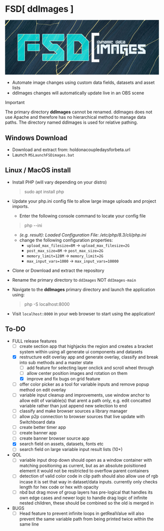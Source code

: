# FSD[ ddImages ]
![Dynamic Data Images](/logo.png)
- Automate image changes using custom data fields, datasets and asset lists
- ddImages changes will automatically update live in an OBS scene

> [!IMPORTANT]  
> The primary directory **ddImages** cannot be renamed. ddImages does not use Apache and therefore has no hierarchical method to manage data paths. The directory named ddImages is used for relative pathing.

## Windows Download
- Download and extract from: holdonacoupledaysforbeta.url
- Launch `MSLaunchFSDimages.bat`

## Linux / MacOS install
- Install PHP (will vary depending on your distro)
	> sudo apt install php
	
- Update your php.ini config file to allow large image uploads and project imports.
	- Enter the following console command to locate your config file
	> php --ini
	
	- *(e.g. result): Loaded Configuration File:         /etc/php/8.3/cli/php.ini*
	- change the following configuration properties:
		- `upload_max_filesize=8M` -> `upload_max_filesize=2G`
		- `post_max_size=8M` -> `post_max_size=2G`
		- `memory_limit=128M` -> `memory_limit=2G`
		- `max_input_vars=1000` -> `max_input_vars=10000`
		
- Clone or Download and extract the repository
- Rename the primary directory to `ddImages` NOT `ddImages-main`
- Navigate to the **ddImages** primary directory and launch the application using:
	> php -S localhost:8000
	
- Visit `localhost:8000` in your web browser to start using the application!

## To-DO

- FULL release features
	- [ ] create section app that highjacks the region and creates a bracket system within using all generate ui components and datasets
	- [x] restructure edit overlay app and generate overlay, classify and break into sub methods and a master state
		- [ ] add feature for selecting layer onclick and scroll wheel through
		- [ ] allow center position images and rotation on them
		- [x] improve and fix bugs on grid feature
	- [ ] offer color picker as a tool for variable inputs and remove popup method on edit overlay
	- [ ] variable input cleanup and improvements, use window anchor to allow edit of variable(s) that arent a path only, e.g. edit concatted variable rather than just append new selection to end
	- [ ] classify and make browser sources a library manager
	 - [ ] allow p2p connection to browser sources that live update with Switchboard data
	 - [ ] create better timer app
	 - [ ] create banner app
	- [ ] create banner browser source app
	- [x] search field on assets, datasets, fonts etc
	- [ ] search field on large variable input result lists (10+)
	
- QOL
	- [ ] variable input drop down should open as a window container with matching positioning as current, but as an absolute poisitioned element it would not be resitricted to overflow parent containers
	- [ ] detection of valid color code in clip path should also allow use of rgb incase it is set that way in dataset/data inputs. currently only checks length for hex code or hex with opacity
	- [ ] nbd but drag move of group layers has pre-logical that handles its own edge cases and newer logic to handle drag logic of infinite nested children, these should be combined so the old is merged in
	
- BUGS
	- [ ] Head feature to prevent infinite loops in getRealValue will also prevent the same variable path from being printed twice within the same line